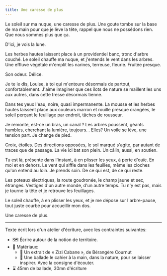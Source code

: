 ```yaml
---
title: Une caresse de plus
---
```


 Le soleil sur ma nuque, une caresse de plus. Une goute tombe sur la base de ma main pour que je lève la tête, rappel que nous ne possédons rien. Que nous sommes plus que ça.

D'ici, je vois la lune. 

Les herbes hautes laissent place à un providentiel banc, tronc d'arbre couché. Le soleil chauffe ma nuque, et j'entends le vent dans les arbres. Une effluve végétale m'emplit les narines, terreuse, fleurie. Fruitée presque.

Son odeur. Délice.

Je te le dis, Louise, à toi qui m'entoure désormais de partout, confortablement. J'aime imaginer que ces ilots de nature se maillent les uns aux autres, dans cette tresse désormais tienne.

Dans tes yeux l'eau, noire, quasi impermanente. La mousse et les herbes hautes laissent place aux couleurs marron et rouille presque orangées, le soleil perçant le feuillage par endroit, tâches de rousseur. 

Je remonte, est-ce un bras, un canal ? Les arbres poussent, géants humbles, cherchant la lumière, toujours. . Elles? Un voile se lève, une tension part. Je change de pied.

Croix, étoiles. Des directions opposées, le sol marqué s'agite, par autant de traces que de passage. La vie ici bat son plein. Un câlin, aussi, en soutien.

Tu est là, présente dans l'instant, à en plisser les yeux, à perte d'ouïe. En moi et en dehors. Le vent qui siffle dans les feuilles, même les cloches qu'on entend au loin. Je prends soin. De ce qui est, de ce qui reste.

Les poteaux électriques, la route goudronée, le champ jaune et sec, étranges. Vestiges d'un autre monde, d'un autre temps. Tu n'y est pas, mais je tourne la tête et je retrouve les feuillages.

Le soleil chauffe, à en plisser les yeux, et je me dépose sur l'arbre-pause, tout juste courbé pour accueillir mon dos.

Une caresse de plus.

---

Texte écrit lors d'un atelier d'écriture, avec les contraintes suivantes:

- 🗺️ Écrire autour de la notion de territoire. 
- 🧱 Matériaux: 
	- 📖 Un extrait de « Zizi Cabane », de Bérangère Cournut
	- 👣 Une ballade le cahier à la main, dans la nature, pour se laisser inspirer. Avec la consigne d'écouter.
- ⌛ 45mn de ballade, 30mn d'écriture